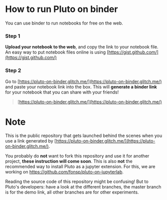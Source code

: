 # How to run Pluto on binder

You can use binder to run notebooks for free on the web.

### Step 1

**Upload your notebook to the web**, and copy the link to your notebook file. An easy way to put notebook files online is using [https://gist.github.com/](https://gist.github.com/)

### Step 2

Go to [https://pluto-on-binder.glitch.me/](https://pluto-on-binder.glitch.me/) and paste your notebook link into the box. This will **generate a binder link** for your notebook that you can share with your friends!

> [https://pluto-on-binder.glitch.me/](https://pluto-on-binder.glitch.me/)

# Note

This is the public repository that gets launched behind the scenes when you use a link generated by [https://pluto-on-binder.glitch.me/](https://pluto-on-binder.glitch.me/).

You probably do **not** want to fork this repository and use it for another project, **these instruction will come soon**. This is also **not** the recommended way to install Pluto as a jupyter extension. For this, we are working on https://github.com/fonsp/pluto-on-jupyterlab.

Reading the source code of this repository might be confusing! But to Pluto's developers: have a look at the different branches, the master branch is for the demo link, all other branches are for other experiments.
